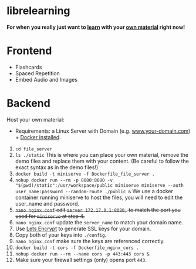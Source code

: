 # librelearning

**For when you really just want to <u>learn</u> with your <u>own material</u> right now!**

# Frontend 

- Flashcards
- Spaced Repetition
- Embed Audio and Images

# Backend

Host your own material:

- Requirements: a Linux Server with Domain (e.g. www.your-domain.com) + [Docker installed](https://docs.docker.com/engine/install).

1. ```cd file_server```
2. ```ls ./static``` This is where you can place your own material, remove the demo files and replace them with your content. (Be careful to follow the exact syntax as in the demo files!)
3. ```docker build -t miniserve -f Dockerfile_file_server .```
4.  ```nohup docker run --rm -p 8080:8080 -v "$(pwd)/static":/usr/workspace/public miniserve miniserve --auth user_name:password --random-route ./public &``` We use a docker container running miniserve to host the files, you will need to edit the user_name and password.   
5. ~~```nano nginx.conf``` edit ```server 172.17.0.1:8080;``` to match the port you used for ```miniserve``` at step 4.~~
6. ```nano nginx.conf``` update the ```server_name``` to match your domain name.
7. Use [Lets Encrypt](https://eff-certbot.readthedocs.io/en/stable/install.html#alternative-1-docker) to generate SSL keys for your domain.
8. Copy both of your keys into ```./config```. 
9. ```nano nginx.conf``` make sure the keys are referenced correctly.
10. ```docker build -t cors -f Dockerfile_nginx_cors .```
11. ```nohup docker run --rm --name cors -p 443:443 cors &```
12. Make sure your firewall settings (only) opens port ```443```.
